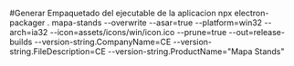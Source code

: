 #Generar Empaquetado del ejecutable de la aplicacion
npx electron-packager . mapa-stands --overwrite --asar=true --platform=win32 --arch=ia32 --icon=assets/icons/win/icon.ico --prune=true --out=release-builds --version-string.CompanyName=CE --version-string.FileDescription=CE --version-string.ProductName="Mapa Stands"

